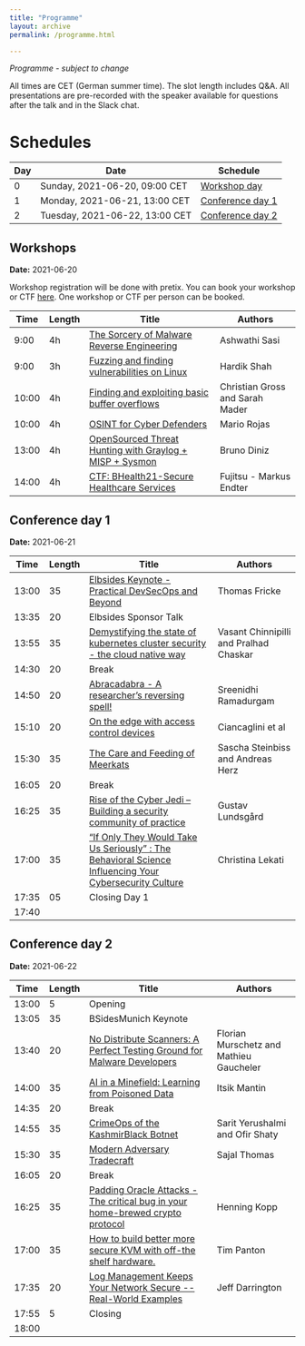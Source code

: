 ```yaml
---
title: "Programme"
layout: archive
permalink: /programme.html

---
```


_Programme - subject to change_

All times are CET (German summer time). The slot length includes Q&A. All presentations are pre-recorded with the speaker available for questions after the talk and in the Slack chat.

# Schedules

| Day | Date | Schedule
|-----|------|------
| 0   | Sunday,  2021-06-20, 09:00 CET | [Workshop day](#workshops)
| 1   | Monday,  2021-06-21, 13:00 CET | [Conference day 1](#conference-day-1)
| 2   | Tuesday, 2021-06-22, 13:00 CET | [Conference day 2](#conference-day-2)


## Workshops
**Date:** 2021-06-20

Workshop registration will be done with pretix. You can book your workshop or CTF [here](https://pretix.eu/BSidesMEsh21/Workshops-CTF/).
One workshop or CTF per person can be booked.

| Time  | Length | Title                   | Authors       
|-------|--------|-------------------------|---------------
|  9:00 | 4h     | [The Sorcery of Malware Reverse Engineering](/workshop-reversing.html)    | Ashwathi Sasi
|  9:00 | 3h     | [Fuzzing and finding vulnerabilities on Linux](/workshop-fuzzing.html) | Hardik Shah
| 10:00 | 4h     | [Finding and exploiting basic buffer overflows](/workshop-buffer-overflows.html)       | Christian Gross and Sarah Mader 
| 10:00 | 4h     | [OSINT for Cyber Defenders](/workshop-osint.html)   | Mario Rojas
| 13:00 | 4h     | [OpenSourced Threat Hunting with Graylog + MISP + Sysmon](/workshop-threat-hunting.html) | Bruno Diniz
| 14:00 | 4h     | [CTF: BHealth21-Secure Healthcare Services](/ctf-health.html) | Fujitsu - Markus Endter


## Conference day 1
**Date:** 2021-06-21

| Time  | Length | Title                   | Authors       
|-------|--------|-------------------------|---------------
| 13:00 | 35     | [Elbsides Keynote - Practical DevSecOps and Beyond](/keynote-elbsides.html)       | Thomas Fricke 
| 13:35 | 20     | Elbsides Sponsor Talk   |               
| 13:55 | 35     | [Demystifying the state of kubernetes cluster security - the cloud native way](/chinnipilli.html)    | Vasant Chinnipilli and Pralhad Chaskar
| 14:30 | 20     | Break
| 14:50 | 20     | [Abracadabra - A researcher’s reversing spell!](/sreenidhi.html) | Sreenidhi Ramadurgam
| 15:10 | 20     | [On the edge with access control devices](/vincenzo.html) |Ciancaglini et al
| 15:30 | 35     | [The Care and Feeding of Meerkats](/steinbiss.html) | Sascha Steinbiss and Andreas Herz 
| 16:05 | 20     | Break
| 16:25 | 35     | [Rise of the Cyber Jedi – Building a security community of practice](/gustav.html) | Gustav Lundsgård
| 17:00 | 35     | [“If Only They Would Take Us Seriously” : The Behavioral Science Influencing Your Cybersecurity Culture](/lekati.html) |Christina Lekati
| 17:35 | 05     | Closing Day 1
| 17:40 


## Conference day 2
**Date:** 2021-06-22

| Time	| Length | Title | Authors
|-------|--------|-------|--------
| 13:00 | 5      | Opening	
| 13:05 | 35	 | BSidesMunich Keynote	
| 13:40 | 20     | [No Distribute Scanners: A Perfect Testing Ground for Malware Developers](/gaucheler.html)   | Florian Murschetz and Mathieu Gaucheler
| 14:00 | 35	 | [AI in a Minefield: Learning from Poisoned Data](/mantin.html) | Itsik Mantin
| 14:35 | 20     | Break				
| 14:55 | 35     | [CrimeOps of the KashmirBlack Botnet](/yerushalmi.html)	| Sarit Yerushalmi and Ofir Shaty
| 15:30 | 35     | [Modern Adversary Tradecraft](/sajal.html) | Sajal Thomas
| 16:05 | 20     | Break
| 16:25 | 35     | [Padding Oracle Attacks - The critical bug in your home-brewed crypto protocol](/henning.html) | Henning Kopp
| 17:00 | 35     | [How to build better more secure KVM with off-the shelf hardware.](/timpanton.html)	| Tim Panton
| 17:35 | 20     | [Log Management Keeps Your Network Secure -- Real-World Examples](/jeff.html) | Jeff Darrington
| 17:55 | 5      | Closing
| 18:00


